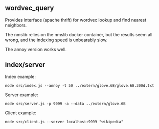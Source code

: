 wordvec_query
--------

Provides interface (apache thrift) for wordvec lookup and find nearest neighbors.

The nmslib relies on the nmslib docker container, but the results seem all wrong, and 
the indexing speed is unbearably slow.

The annoy version works well.

## index/server

Index example:

    node src/index.js --annoy -t 50 ../extern/glove.6B/glove.6B.300d.txt

Server example:

    node src/server.js -p 9999 -a --data ../extern/glove.6B
    
Client example:

    node src/client.js --server localhost:9999 "wikipedia"    

